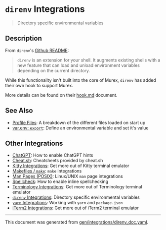 # `direnv` Integrations

> Directory specific environmental variables

## Description

From `direnv`'s [Github README](https://github.com/direnv/direnv):

> `direnv` is an extension for your shell. It augments existing shells with a
> new feature that can load and unload environment variables depending on the
> current directory.

While this functionality isn't built into the core of Murex, `direnv` has
added their own hook to support Murex.

More details can be found on their [hook.md](https://github.com/direnv/direnv/blob/master/docs/hook.md#murex)
document.

## See Also

* [Profile Files](../user-guide/profile.md):
  A breakdown of the different files loaded on start up
* [var.env: `export`](../commands/export.md):
  Define an environmental variable and set it's value

## Other Integrations

* [ChatGPT](../integrations/chatgpt.md):
  How to enable ChatGPT hints
* [Cheat.sh](../integrations/cheatsh.md):
  Cheatsheets provided by cheat.sh
* [Kitty Integrations](../integrations/kitty.md):
  Get more out of Kitty terminal emulator
* [Makefiles / `make`](../integrations/make.md):
  `make` integrations
* [Man Pages (POSIX)](../integrations/man-pages.md):
  Linux/UNIX `man` page integrations
* [Spellcheck](../integrations/spellcheck.md):
  How to enable inline spellchecking
* [Terminology Integrations](../integrations/terminology.md):
  Get more out of Terminology terminal emulator
* [`direnv` Integrations](../integrations/direnv.md):
  Directory specific environmental variables
* [`yarn` Integrations](../integrations/yarn.md):
  Working with `yarn` and `package.json`
* [iTerm2 Integrations](../integrations/iterm2.md):
  Get more out of iTerm2 terminal emulator


<hr/>

This document was generated from [gen/integrations/direnv_doc.yaml](https://github.com/lmorg/murex/blob/master/gen/integrations/direnv_doc.yaml).